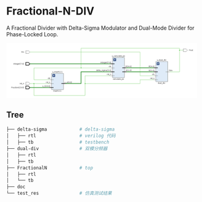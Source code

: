 # Fractional-N-DIV
A Fractional Divider with Delta-Sigma Modulator and Dual-Mode Divider for Phase-Locked Loop.

![top](test_res/delta-sigma-div.png)

## Tree

~~~bash
├── delta-sigma            # delta-sigma
│   ├── rtl                # verilog 代码
│   ├── tb                 # testbench
├── dual-div               # 双模分频器
│   ├── rtl
│   ├── tb
├── FractionalN            # top
│   ├── rtl
│   └── tb
├── doc
└── test_res               # 仿真测试结果
~~~
